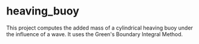 # heaving_buoy
This project computes the added mass of a cylindrical heaving buoy under the influence of a wave. 
It uses the Green's Boundary Integral Method.
